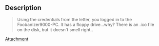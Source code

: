 ## Description

> Using the credentials from the letter, you logged in to the Foobanizer9000-PC.
>  It has a floppy drive...why? There is an .ico file on the disk, but it doesn't smell right..

[Attachment](https://github.com/AhmedMoFawzy/Forensics-Challenges/blob/main/Google%20CTF%202018/FLOPPY/4e69382f661878c7da8f8b6b8bf73a20acd6f04ec253020100dfedbd5083bb39.zip)
